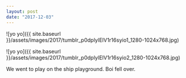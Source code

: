 ```yaml
---
layout: post
date: "2017-12-03"
---
```


![yo yo]({{ site.baseurl }}/assets/images/2017/tumblr_p0dplylElV1r16syio1_1280-1024x768.jpg)

![yo yo]({{ site.baseurl }}/assets/images/2017/tumblr_p0dplylElV1r16syio2_1280-1024x768.jpg)

We went to play on the ship playground. Boi fell over.
